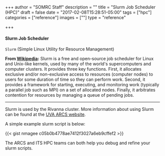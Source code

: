 +++
author = "SOMRC Staff"
description = ""
title = "Slurm Job Scheduler (HPC)"
draft = false
date = "2017-02-08T15:28:51-05:00"
tags = ["hpc"]
categories = ["reference"]
images = [""]
type = "reference"

+++

<div class="bd-callout bd-callout-warning">
<h4>Slurm Job Scheduler</h4>
<p><code>Slurm</code> (Simple Linux Utility for Resource Management)</p>
<p><b>From <a href="https://en.wikipedia.org/wiki/Slurm_Workload_Manager" target="_new">Wikipedia</a>:</b> Slurm is a free and open-source job scheduler for Linux and Unix-like kernels, 
used by many of the world's supercomputers and computer clusters. It provides three key functions. 
First, it allocates exclusive and/or non-exclusive access to resources (computer nodes) to users for some duration of time so they can perform work. 
Second, it provides a framework for starting, executing, and monitoring work (typically a parallel job such as MPI) on a set of allocated nodes. 
Finally, it arbitrates contention for resources by managing a queue of pending jobs.
</div>

- - -

Slurm is used by the Rivanna cluster. More information about using Slurm can be found at the [UVA ARCS website](http://arcs.virginia.edu/rivanna).

A simple example slurm script is below:

{{< gist nmagee c05b0b4778ae7412f3027a6eb9cffef2 >}}

The ARCS and ITS HPC teams can both help you debug and refine your slurm scripts.
